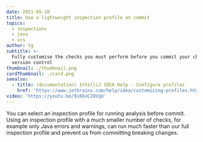 ```yaml
---
date: 2021-05-10
title: Use a lightweight inspection profile on commit
topics:
  - inspections
  - java
  - vcs
author: tg
subtitle: >-
  Fully customise the checks you must perform before you commit your changes to
  version control
thumbnail: ./thumbnail.png
cardThumbnail: ./card.png
seealso:
  - title: (documentation) IntelliJ IDEA Help - Configure profiles
    href: 'https://www.jetbrains.com/help/idea/customizing-profiles.html'
video: 'https://youtu.be/9i6EeC2OVqU'
---
```

You can select an inspection profile for running analysis before commit. Using an inspection profile with a much smaller number of checks, for example only Java errors and warnings, can run much faster than our full inspection profile and prevent us from committing breaking changes.
